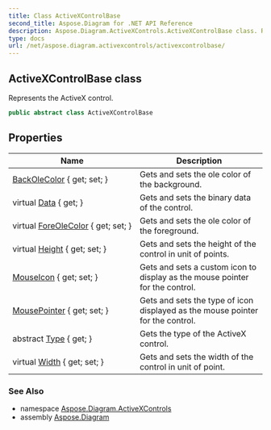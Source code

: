 ```yaml
---
title: Class ActiveXControlBase
second_title: Aspose.Diagram for .NET API Reference
description: Aspose.Diagram.ActiveXControls.ActiveXControlBase class. Represents the ActiveX control
type: docs
url: /net/aspose.diagram.activexcontrols/activexcontrolbase/
---
```

## ActiveXControlBase class

Represents the ActiveX control.

```csharp
public abstract class ActiveXControlBase
```

## Properties

| Name | Description |
| --- | --- |
| [BackOleColor](../../aspose.diagram.activexcontrols/activexcontrolbase/backolecolor/) { get; set; } | Gets and sets the ole color of the background. |
| virtual [Data](../../aspose.diagram.activexcontrols/activexcontrolbase/data/) { get; } | Gets and sets the binary data of the control. |
| virtual [ForeOleColor](../../aspose.diagram.activexcontrols/activexcontrolbase/foreolecolor/) { get; set; } | Gets and sets the ole color of the foreground. |
| virtual [Height](../../aspose.diagram.activexcontrols/activexcontrolbase/height/) { get; set; } | Gets and sets the height of the control in unit of points. |
| [MouseIcon](../../aspose.diagram.activexcontrols/activexcontrolbase/mouseicon/) { get; set; } | Gets and sets a custom icon to display as the mouse pointer for the control. |
| [MousePointer](../../aspose.diagram.activexcontrols/activexcontrolbase/mousepointer/) { get; set; } | Gets and sets the type of icon displayed as the mouse pointer for the control. |
| abstract [Type](../../aspose.diagram.activexcontrols/activexcontrolbase/type/) { get; } | Gets the type of the ActiveX control. |
| virtual [Width](../../aspose.diagram.activexcontrols/activexcontrolbase/width/) { get; set; } | Gets and sets the width of the control in unit of point. |

### See Also

* namespace [Aspose.Diagram.ActiveXControls](../../aspose.diagram.activexcontrols/)
* assembly [Aspose.Diagram](../../)


